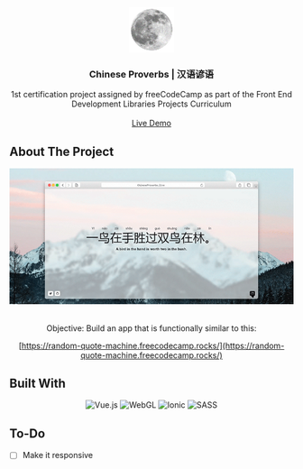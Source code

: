 <!-- PROJECT LOGO -->
<br />
<div align="center">
  <a href="https://github.com/othneildrew/Best-README-Template">
    <img src="./public/favicon.png" alt="Logo" width="80" height="80">
  </a>

  <h3 align="center">Chinese Proverbs | 汉语谚语</h3>

  <p align="center">
    1st certification project assigned by freeCodeCamp as part of the Front End Development Libraries Projects Curriculum
    <br />
    <br />
    <a href="https://freecodecamp-quote-machine.vercel.app/">Live Demo</a>
  </p>
</div>

<!-- ABOUT THE PROJECT -->

## About The Project

<div align="center">

<img src="./public/header.gif" alt="Header">
<br />
<br />

Objective: Build an app that is functionally similar to this:

[https://random-quote-machine.freecodecamp.rocks/](https://random-quote-machine.freecodecamp.rocks/)

</div>

## Built With

<div align="center">

![Vue.js](https://img.shields.io/badge/vuejs-%2335495e.svg?style=for-the-badge&logo=vuedotjs&logoColor=%234FC08D)
![WebGL](https://img.shields.io/badge/Axios-671ddf?style=for-the-badge)
![Ionic](https://img.shields.io/badge/Ionic-%233880FF.svg?style=for-the-badge&logo=Ionic&logoColor=white)
![SASS](https://img.shields.io/badge/SASS-hotpink.svg?style=for-the-badge&logo=SASS&logoColor=white)

</div>


## To-Do

- [ ] Make it responsive